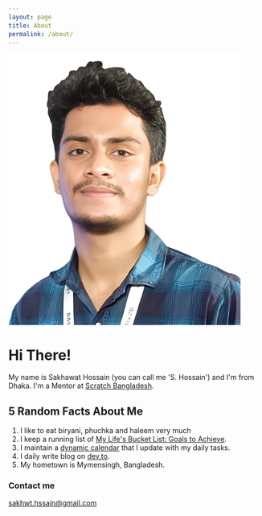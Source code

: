 ```yaml
---
layout: page
title: About
permalink: /about/
---
```


![photo](https://raw.githubusercontent.com/shrudra/blog/master/images/shrudra.png)

# Hi There!

My name is Sakhawat Hossain (you can call me 'S. Hossain') and I'm from Dhaka. I'm a Mentor at [Scratch Bangladesh](https://scratchbangladesh.com/). 

## 5 Random Facts About Me

1. I like to eat biryani, phuchka and haleem very much
2. I keep a running list of [My Life's Bucket List: Goals to Achieve](https://shrudra.github.io/bucket-list.html).
3. I maintain a [dynamic calendar](https://shrudra.github.io/calendar.html) that I update with my daily tasks.
4. I daily write blog on [dev.to](https://dev.to/shrudra).
5. My hometown is Mymensingh, Bangladesh.


### Contact me

[sakhwt.hssain@gmail.com](mailto:sakhwt.hssain@gmail.com)

